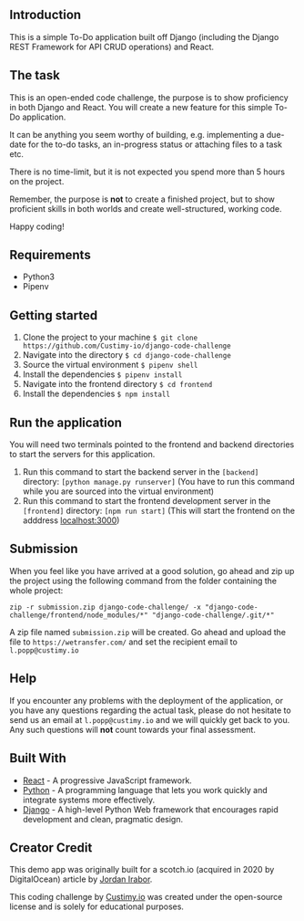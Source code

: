## Introduction

This is a simple To-Do application built off Django (including the Django REST Framework for API CRUD operations) and React.

## The task
This is an open-ended code challenge, the purpose is to show proficiency in both Django and React. 
You will create a new feature for this simple To-Do application. 

It can be anything you seem worthy of building, e.g. implementing a due-date for the to-do tasks, an in-progress status or attaching files to a task etc.

There is no time-limit, but it is not expected you spend more than 5 hours on the project. 

Remember, the purpose is **not** to create a finished project, but to show proficient skills in both worlds and create well-structured, working code.

Happy coding!

## Requirements
* Python3
* Pipenv

## Getting started
1. Clone the project to your machine ```$ git clone https://github.com/Custimy-io/django-code-challenge```
2. Navigate into the directory ```$ cd django-code-challenge```
3. Source the virtual environment ```$ pipenv shell```
4. Install the dependencies ```$ pipenv install```
5. Navigate into the frontend directory ```$ cd frontend```
5. Install the dependencies ```$ npm install```

## Run the application
You will need two terminals pointed to the frontend and backend directories to start the servers for this application.

1. Run this command to start the backend server in the ```[backend]``` directory: ```[python manage.py runserver]``` (You have to run this command while you are sourced into the virtual environment)
2. Run this command to start the frontend development server in the ```[frontend]``` directory: ```[npm run start]``` (This will start the frontend on the adddress [localhost:3000](http://localhost:3000))

## Submission
When you feel like you have arrived at a good solution, go ahead and zip up the project using the following command from the folder containing the whole project:

 ```zip -r submission.zip django-code-challenge/ -x "django-code-challenge/frontend/node_modules/*" "django-code-challenge/.git/*"```

A zip file named ```submission.zip``` will be created. Go ahead and upload the file to ```https://wetransfer.com/``` and set the recipient email to ```l.popp@custimy.io```

## Help
If you encounter any problems with the deployment of the application, or you have any questions regarding the actual task, 
please do not hesitate to send us an email at ```l.popp@custimy.io``` and we will quickly get back to you. 
Any such questions will **not** count towards your final assessment.

## Built With

* [React](https://reactjs.org) - A progressive JavaScript framework.
* [Python](https://www.python.org/) - A programming language that lets you work quickly and integrate systems more effectively.
* [Django](http://djangoproject.org/) - A high-level Python Web framework that encourages rapid development and clean, pragmatic design.

## Creator Credit

This demo app was originally built for a scotch.io (acquired in 2020 by DigitalOcean) article by [Jordan Irabor](https://github.com/Jordanirabor/django-todo-react).

This coding challenge by [Custimy.io](https://custimy.io) was created under the open-source license and is solely for educational purposes.